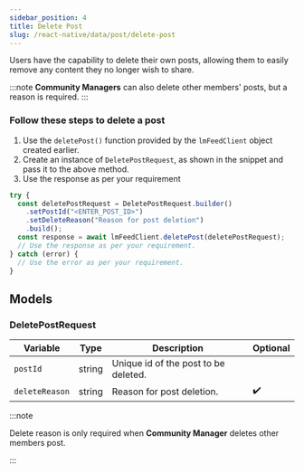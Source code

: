 ```yaml
---
sidebar_position: 4
title: Delete Post
slug: /react-native/data/post/delete-post
---
```


Users have the capability to delete their own posts, allowing them to easily remove any content they no longer wish to share.

:::note
**Community Managers** can also delete other members' posts, but a reason is required.
:::

### Follow these steps to delete a post

1. Use the `deletePost()` function provided by the `lmFeedClient` object created earlier.
2. Create an instance of `DeletePostRequest`, as shown in the snippet and pass it to the above method.
3. Use the response as per your requirement

```js
try {
  const deletePostRequest = DeletePostRequest.builder()
    .setPostId("<ENTER_POST_ID>")
    .setDeleteReason("Reason for post deletion")
    .build();
  const response = await lmFeedClient.deletePost(deletePostRequest);
  // Use the response as per your requirement.
} catch (error) {
  // Use the error as per your requirement.
}
```

## Models

### DeletePostRequest

| Variable       | Type   | Description                          | Optional           |
| -------------- | ------ | ------------------------------------ | ------------------ |
| `postId`       | string | Unique id of the post to be deleted. |                    |
| `deleteReason` | string | Reason for post deletion.            | :heavy_check_mark: |

:::note

Delete reason is only required when **Community Manager** deletes other members post.

:::
